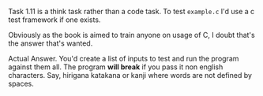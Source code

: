 Task 1.11 is a think task rather than a code task.
To test `example.c` I'd use a c test framework if one exists.

Obviously as the book is aimed to train anyone on usage of C, I doubt that's the answer that's wanted.

Actual Answer. You'd create a list of inputs to test and run the program against them all.
The program **will break** if you pass it non english characters. Say, hirigana katakana or kanji where words are not defined by spaces.